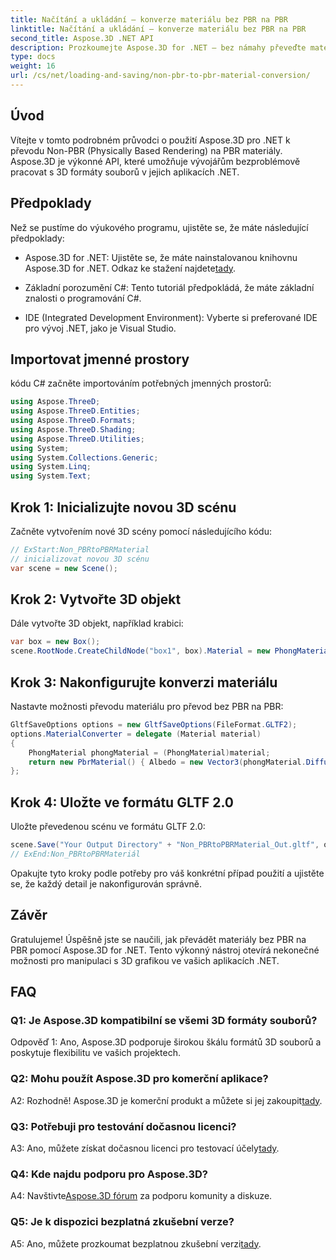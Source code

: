 ```yaml
---
title: Načítání a ukládání – konverze materiálu bez PBR na PBR
linktitle: Načítání a ukládání – konverze materiálu bez PBR na PBR
second_title: Aspose.3D .NET API
description: Prozkoumejte Aspose.3D for .NET – bez námahy převeďte materiály bez PBR na PBR. Komplexní návod a výkonné API.
type: docs
weight: 16
url: /cs/net/loading-and-saving/non-pbr-to-pbr-material-conversion/
---
```

## Úvod

Vítejte v tomto podrobném průvodci o použití Aspose.3D pro .NET k převodu Non-PBR (Physically Based Rendering) na PBR materiály. Aspose.3D je výkonné API, které umožňuje vývojářům bezproblémově pracovat s 3D formáty souborů v jejich aplikacích .NET.

## Předpoklady

Než se pustíme do výukového programu, ujistěte se, že máte následující předpoklady:

-  Aspose.3D for .NET: Ujistěte se, že máte nainstalovanou knihovnu Aspose.3D for .NET. Odkaz ke stažení najdete[tady](https://releases.aspose.com/3d/net/).

- Základní porozumění C#: Tento tutoriál předpokládá, že máte základní znalosti o programování C#.

- IDE (Integrated Development Environment): Vyberte si preferované IDE pro vývoj .NET, jako je Visual Studio.

## Importovat jmenné prostory

kódu C# začněte importováním potřebných jmenných prostorů:

```csharp
using Aspose.ThreeD;
using Aspose.ThreeD.Entities;
using Aspose.ThreeD.Formats;
using Aspose.ThreeD.Shading;
using Aspose.ThreeD.Utilities;
using System;
using System.Collections.Generic;
using System.Linq;
using System.Text;
```

## Krok 1: Inicializujte novou 3D scénu

Začněte vytvořením nové 3D scény pomocí následujícího kódu:

```csharp
// ExStart:Non_PBRtoPBRMaterial
// inicializovat novou 3D scénu
var scene = new Scene();
```

## Krok 2: Vytvořte 3D objekt

Dále vytvořte 3D objekt, například krabici:

```csharp
var box = new Box();
scene.RootNode.CreateChildNode("box1", box).Material = new PhongMaterial() { DiffuseColor = new Vector3(1, 0, 1) };
```

## Krok 3: Nakonfigurujte konverzi materiálu

Nastavte možnosti převodu materiálu pro převod bez PBR na PBR:

```csharp
GltfSaveOptions options = new GltfSaveOptions(FileFormat.GLTF2);
options.MaterialConverter = delegate (Material material)
{
    PhongMaterial phongMaterial = (PhongMaterial)material;
    return new PbrMaterial() { Albedo = new Vector3(phongMaterial.DiffuseColor.x, phongMaterial.DiffuseColor.y, phongMaterial.DiffuseColor.z) };
};
```

## Krok 4: Uložte ve formátu GLTF 2.0

Uložte převedenou scénu ve formátu GLTF 2.0:

```csharp
scene.Save("Your Output Directory" + "Non_PBRtoPBRMaterial_Out.gltf", options);
// ExEnd:Non_PBRtoPBRMateriál
```

Opakujte tyto kroky podle potřeby pro váš konkrétní případ použití a ujistěte se, že každý detail je nakonfigurován správně.

## Závěr

Gratulujeme! Úspěšně jste se naučili, jak převádět materiály bez PBR na PBR pomocí Aspose.3D for .NET. Tento výkonný nástroj otevírá nekonečné možnosti pro manipulaci s 3D grafikou ve vašich aplikacích .NET.

## FAQ

### Q1: Je Aspose.3D kompatibilní se všemi 3D formáty souborů?

Odpověď 1: Ano, Aspose.3D podporuje širokou škálu formátů 3D souborů a poskytuje flexibilitu ve vašich projektech.

### Q2: Mohu použít Aspose.3D pro komerční aplikace?

 A2: Rozhodně! Aspose.3D je komerční produkt a můžete si jej zakoupit[tady](https://purchase.aspose.com/buy).

### Q3: Potřebuji pro testování dočasnou licenci?

A3: Ano, můžete získat dočasnou licenci pro testovací účely[tady](https://purchase.aspose.com/temporary-license/).

### Q4: Kde najdu podporu pro Aspose.3D?

 A4: Navštivte[Aspose.3D fórum](https://forum.aspose.com/c/3d/18) za podporu komunity a diskuze.

### Q5: Je k dispozici bezplatná zkušební verze?

 A5: Ano, můžete prozkoumat bezplatnou zkušební verzi[tady](https://releases.aspose.com/).